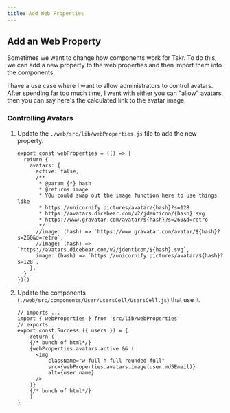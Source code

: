 ```yaml
---
title: Add Web Properties
---
```


## Add an Web Property

Sometimes we want to change how components work for Tskr.  To do this, we can add a new property to the web properties and then import them into the components.

I have a use case where I want to allow administrators to control avatars.  After spending far too much time, I went with either you can "allow" avatars, then you can say here's the calculated link to the avatar image.

### Controlling Avatars

1.  Update the `./web/src/lib/webProperties.js` file to add the new property.

    ```js/2-3,14-15/
    export const webProperties = (() => {
      return {
        avatars: {
          active: false,
          /**
           * @param {*} hash
           * @returns image
           * YOu could swap out the image function here to use things like
           * https://unicornify.pictures/avatar/{hash}?s=128
           * https://avatars.dicebear.com/v2/jdenticon/{hash}.svg
           * https://www.gravatar.com/avatar/${hash}?s=260&d=retro
           */
          //image: (hash) => `https://www.gravatar.com/avatar/${hash}?s=260&d=retro`,
          //image: (hash) => `https://avatars.dicebear.com/v2/jdenticon/${hash}.svg`,
          image: (hash) => `https://unicornify.pictures/avatar/${hash}?s=128`,
        },
      }
    })()
    ```
2.  Update the components (`./web/src/components/User/UsersCell/UsersCell.js`) that use it.  
    
    ```js/1,6,12/
    // imports ...
    import { webProperties } from 'src/lib/webProperties'
    // exports ...
    export const Success ({ users }) = {
        return (
        {/* bunch of html*/}
        {webProperties.avatars.active && (
          <img
              className="w-full h-full rounded-full"
              src={webProperties.avatars.image(user.md5Email)}
              alt={user.name}
          />
        )}
        {/* bunch of html*/}
        )
    }
    ```